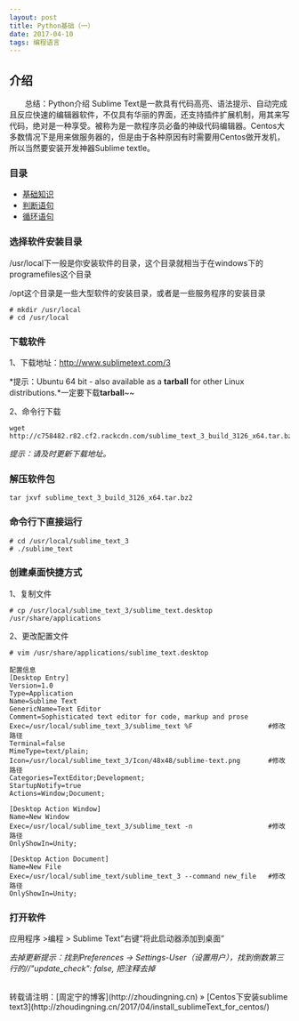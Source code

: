 ```yaml
---
layout: post
title: Python基础（一）
date: 2017-04-10
tags: 编程语言 
---
```


## 介绍

　　总结：Python介绍
Sublime Text是一款具有代码高亮、语法提示、自动完成且反应快速的编辑器软件，不仅具有华丽的界面，还支持插件扩展机制，用其来写代码，绝对是一种享受。被称为是一款程序员必备的神级代码编辑器。Centos大多数情况下是用来做服务器的，但是由于各种原因有时需要用Centos做开发机，所以当然要安装开发神器Sublime textle。


### 目录

* [基础知识](#change-dir)
* [判断语句](#download-soft)
* [循环语句](#tar-package)

### <a name="change-dir"></a>选择软件安装目录

/usr/local下一般是你安装软件的目录，这个目录就相当于在windows下的programefiles这个目录

/opt这个目录是一些大型软件的安装目录，或者是一些服务程序的安装目录
```
# mkdir /usr/local
# cd /usr/local
```

### <a name="download-soft"></a>下载软件

1、下载地址：http://www.sublimetext.com/3

*提示：Ubuntu 64 bit - also available as a **tarball** for other Linux distributions.*一定要下载**tarball**~~

2、命令行下载
```
wget http://c758482.r82.cf2.rackcdn.com/sublime_text_3_build_3126_x64.tar.bz2
```
*提示：请及时更新下载地址。*

### <a name="tar-package"></a>解压软件包
```
tar jxvf sublime_text_3_build_3126_x64.tar.bz2
```

### <a name="use-soft"></a>命令行下直接运行
```
# cd /usr/local/sublime_text_3
# ./sublime_text
```

### <a name="desktop-soft"></a>创建桌面快捷方式

1、复制文件
```
# cp /usr/local/sublime_text_3/sublime_text.desktop /usr/share/applications
```

2、更改配置文件
```
# vim /usr/share/applications/sublime_text.desktop

配置信息
[Desktop Entry]
Version=1.0
Type=Application
Name=Sublime Text
GenericName=Text Editor
Comment=Sophisticated text editor for code, markup and prose
Exec=/usr/local/sublime_text_3/sublime_text %F                   #修改路径
Terminal=false
MimeType=text/plain;
Icon=/usr/local/sublime_text_3/Icon/48x48/sublime-text.png       #修改路径
Categories=TextEditor;Development;
StartupNotify=true
Actions=Window;Document;

[Desktop Action Window]
Name=New Window
Exec=/usr/local/sublime_text_3/sublime_text -n                   #修改路径
OnlyShowIn=Unity;

[Desktop Action Document]
Name=New File
Exec=/usr/local/sublime_text/sublime_text_3 --command new_file   #修改路径
OnlyShowIn=Unity;
```

### <a name="open-soft"></a>打开软件

应用程序 >编程 > Sublime Text”右键”将此启动器添加到桌面”

*去掉更新提示：找到Preferences -> Settings-User（设置用户），找到倒数第三行的//"update_check": false, 把注释去掉*

<br>
转载请注明：[周定宁的博客](http://zhoudingning.cn) » [Centos下安装sublime text3](http://zhoudingning.cn/2017/04/install_sublimeText_for_centos/)   

